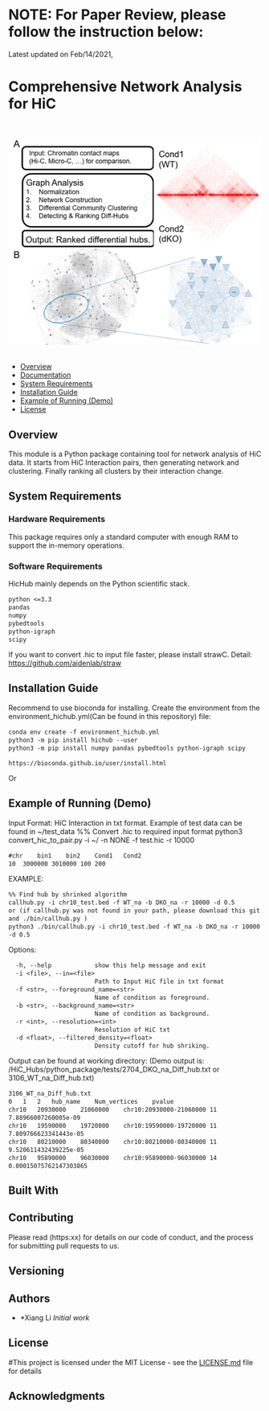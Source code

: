 # NOTE: For Paper Review, please follow the instruction below:
Latest updated on Feb/14/2021,

# Comprehensive Network Analysis for HiC


<br><br>
<img src="image/Hub_Myb.PNG" width="800">
<br><br>


- [Overview](#overview)
- [Documentation](#documentation)
- [System Requirements](#system-requirements)
- [Installation Guide](#installation-guide)
- [Example of Running (Demo)](#Example_Running)
- [License](#license)

## Overview
This module is a Python package containing tool for network analysis of HiC data.
It starts from HiC Interaction pairs, then generating network and clustering. Finally ranking all clusters by their interaction change.

## System Requirements
### Hardware Requirements

This package requires only a standard computer with enough RAM to support the in-memory operations.

### Software Requirements

HicHub mainly depends on the Python scientific stack.

```
python <=3.3
pandas
numpy
pybedtools
python-igraph
scipy
```

If you want to convert .hic to input file faster, please install strawC. Detail: https://github.com/aidenlab/straw

## Installation Guide
Recommend to use bioconda for installing.
Create the environment from the environment_hichub.yml(Can be found in this repository) file:
```
conda env create -f environment_hichub.yml
python3 -m pip install hichub --user
python3 -m pip install numpy pandas pybedtools python-igraph scipy
```
```
https://bioconda.github.io/user/install.html
```
Or


## Example of Running (Demo)
Input Format: HiC Interaction in txt format.
Example of test data can be found in ~/test_data
%% Convert .hic to required input format
python3 convert_hic_to_pair.py -i ~/ -n NONE -f test.hic -r 10000


```
#chr	bin1	bin2	Cond1	Cond2
10	3000000	3010000	100	200
```

EXAMPLE: 
```
%% Find hub by shrinked algorithm
callhub.py -i chr10_test.bed -f WT_na -b DKO_na -r 10000 -d 0.5
or (if callhub.py was not found in your path, please download this git and ./bin/callhub.py )
python3 ./bin/callhub.py -i chr10_test.bed -f WT_na -b DKO_na -r 10000 -d 0.5
```

Options:
```
  -h, --help            show this help message and exit
  -i <file>, --in=<file>
                        Path to Input HiC file in txt format
  -f <str>, --foreground_name=<str>
                        Name of condition as foreground.
  -b <str>, --background_name=<str>
                        Name of condition as background.
  -r <int>, --resolution=<int>
                        Resolution of HiC txt
  -d <float>, --filtered_density=<float>
                        Density cutoff for hub shriking.
```

Output can be found at working directory: 
(Demo output is: /HiC_Hubs/python_package/tests/2704_DKO_na_Diff_hub.txt  or 3106_WT_na_Diff_hub.txt)
```
3106_WT_na_Diff_hub.txt
0	1	2	hub_name	Num_vertices	pvalue
chr10	20930000	21060000	chr10:20930000-21060000	11	7.88966007260005e-09
chr10	19590000	19720000	chr10:19590000-19720000	11	7.809766623341443e-05
chr10	80210000	80340000	chr10:80210000-80340000	11	9.520611432439225e-05
chr10	95890000	96030000	chr10:95890000-96030000	14	0.00015075762147303865
```
## Built With

## Contributing

Please read (https:xx) for details on our code of conduct, and the process for submitting pull requests to us.

## Versioning

## Authors

* *Xiang Li *Initial work* 


## License

#This project is licensed under the MIT License - see the [LICENSE.md](LICENSE.md) file for details

## Acknowledgments


